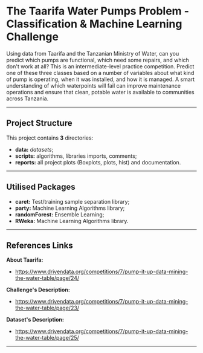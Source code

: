 # The Taarifa Water Pumps Problem - Classification & Machine Learning Challenge

Using data from Taarifa and the Tanzanian Ministry of Water, can you predict which pumps are functional, which need some repairs, and which don't work at all? This is an intermediate-level practice competition. Predict one of these three classes based on a number of variables about what kind of pump is operating, when it was installed, and how it is managed. A smart understanding of which waterpoints will fail can improve maintenance operations and ensure that clean, potable water is available to communities across Tanzania.

----------------------------------------

## Project Structure ##

This project contains __3__ directories:

* __data:__ _datasets_;
* __scripts:__ algorithms, libraries imports, comments;
* __reports:__ all project plots (Boxplots, plots, hist) and documentation.

----------------------------------------

## Utilised Packages ##

 * __caret:__ Test/training sample separation library;
 * __party:__ Machine Learning Algorithms library;
 * __randomForest:__ Ensemble Learning;
 * __RWeka:__ Machine Learning Algorithms library.

----------------------------------------

## References Links ##

__About Taarifa:__
* <https://www.drivendata.org/competitions/7/pump-it-up-data-mining-the-water-table/page/24/>

__Challenge's Description:__
* <https://www.drivendata.org/competitions/7/pump-it-up-data-mining-the-water-table/page/23/>

__Dataset's Description:__
* <https://www.drivendata.org/competitions/7/pump-it-up-data-mining-the-water-table/page/25/>

----------------------------------------
